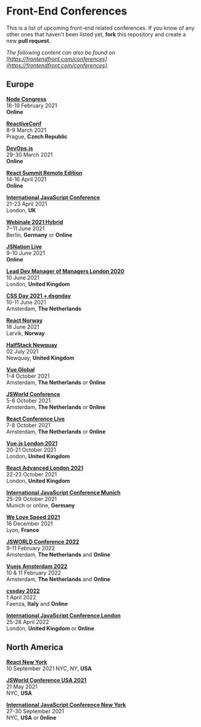 # Front-End Conferences

This is a list of upcoming front-end related conferences. If you know of any other ones that haven't been listed yet, **fork** this repository and create a new **pull request**.

*The following content can also be found on [https://frontendfront.com/conferences](https://frontendfront.com/conferences).*

## Europe

[**Node Congress**](https://nodecongress.com/)  
18-19 February 2021  
**Online**

[**ReactiveConf**](https://reactiveconf.com/)  
8-9 March 2021  
Prague, **Czech Republic**

[**DevOps.js**](https://devopsjsconf.com/)  
29-30 March 2021  
**Online**

[**React Summit Remote Edition**](https://remote.reactsummit.com/)  
14-16 April 2021  
**Online**

[**International JavaScript Conference**](https://javascript-conference.com/london/)  
21-23 April 2021  
London, **UK**  

[**Webinale 2021 Hybrid**](https://webinale.de/en/)  
7‒11 June 2021  
Berlin, **Germany** or **Online**

[**JSNation Live**](https://live.jsnation.com)  
9-10 June 2021  
**Online**

[**Lead Dev Manager of Managers London 2020**](https://managerofmanagerslondon2020.theleaddeveloper.com/)  
10 June 2021  
London, **United Kingdom**

[**CSS Day 2021 + dsgnday**](https://cssday.nl/)  
10-11 June 2021  
Amsterdam, **The Netherlands**

[**React Norway**](https://reactnorway.com/)  
18 June 2021  
Larvik, **Norway**

[**HalfStack Newquay**](https://www.halfstackconf.com/newquay/)  
02 July 2021  
Newquay, **United Kingdom**

[**Vue Global**](https://vuejs.amsterdam/)  
1-4 October 2021  
Amsterdam, **The Netherlands** or **0nline**

[**JSWorld Conference**](https://jsworldconference.com/)  
5-6 October 2021  
Amsterdam, **The Netherlands** or **0nline**

[**React Conference Live**](https://reactlive.nl)  
7-8 October 2021  
Amsterdam, **The Netherlands** or **0nline**

[**Vue.js London 2021**](https://portal.gitnation.org/events)  
20-21 October 2021  
London, **United Kingdom**

[**React Advanced London 2021**](https://reactadvanced.com/)  
22-23 October 2021  
London, **United Kingdom**

[**International JavaScript Conference Munich**](https://javascript-conference.com/munich/)  
25-29 October 2021  
Munich or online, **Germany**

[**We Love Speed 2021**](https://www.welovespeed.com/en/2021/)  
16 December 2021  
Lyon, **France**

[**JSWORLD Conference 2022**](https://jsworldconference.com?ref=frontendfront)  
9-11 February 2022  
Amsterdam, **The Netherlands** and **Online**

[**Vuejs Amsterdam 2022**](https://vuejs.amsterdam?ref=frontendfront)  
10 & 11 February 2022  
Amsterdam, **The Netherlands** and **Online**

[**cssday 2022**](https://cssday.it)  
1 April 2022  
Faenza, **Italy** and **Online**

[**International JavaScript Conference London**](https://javascript-conference.com/london/)  
25-28 April 2022  
London, **United Kingdom** or **0nline**

## North America

[**React New York**](https://reactnewyork.com/)  
10 September 2021
NYC, NY, **USA**

[**JSWorld Conference USA 2021**](https://usa.jsworldconference.com/)  
21 May 2021  
NYC, **USA**

[**International JavaScript Conference New York**](https://javascript-conference.com/new-york/)  
27-30 September 2021  
NYC, **USA** or **0nline**
